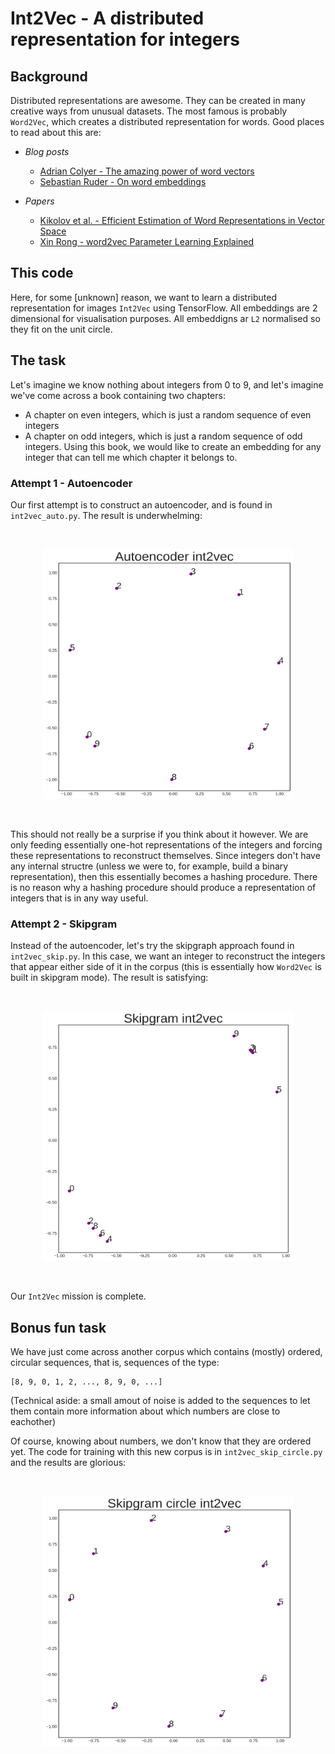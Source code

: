 # Int2Vec - A distributed representation for integers

## Background

Distributed representations are awesome. They can be created in many creative ways from unusual datasets. The most famous is probably `Word2Vec`, which creates a distributed representation for words. Good places to read about this are:

+ *Blog posts*
  + [Adrian Colyer - The amazing power of word vectors](https://blog.acolyer.org/2016/04/21/the-amazing-power-of-word-vectors/)
  + [Sebastian Ruder - On word embeddings](http://ruder.io/word-embeddings-1/index.html)
 
+ *Papers*
  + [Kikolov et al. - Efficient Estimation of Word Representations in Vector Space](https://arxiv.org/abs/1301.3781)
  + [Xin Rong - word2vec Parameter Learning Explained](https://arxiv.org/abs/1411.2738)

## This code

Here, for some [unknown] reason, we want to learn a distributed representation for images `Int2Vec` using TensorFlow. All embeddings are 2 dimensional for visualisation purposes. All embeddigns ar `L2` normalised so they fit on the unit circle.

## The task
Let's imagine we know nothing about integers from 0 to 9, and let's imagine we've come across a book containing two chapters:
+ A chapter on even integers, which is just a random sequence of even integers
+ A chapter on odd integers, which is just a random sequence of odd integers.
Using this book, we would like to create an embedding for any integer that can tell me which chapter it belongs to.

### Attempt 1 - Autoencoder

Our first attempt is to construct an autoencoder, and is found in `int2vec_auto.py`. The result is underwhelming:

<br>
<p align="center"><img src="img/int2vec_auto.png" height="400" width="400"></p>
<br>

This should not really be a surprise if you think about it however. We are only feeding essentially one-hot representations of the integers and forcing these representations to reconstruct themselves. Since integers don't have any internal structre (unless we were to, for example, build a binary representation), then this essentially becomes a hashing procedure. There is no reason why a hashing procedure should produce a representation of integers that is in any way useful.

### Attempt 2 - Skipgram

Instead of the autoencoder, let's try the skipgraph approach found in `int2vec_skip.py`. In this case, we want an integer to reconstruct the integers that appear either side of it in the corpus (this is essentially how `Word2Vec` is built in skipgram mode). The result is satisfying:

<br>
<p align="center"><img src="img/int2vec_skip.png" height="400" width="400"></p>
<br>

Our `Int2Vec` mission is complete.

## Bonus fun task
We have just come across another corpus which contains (mostly) ordered, circular sequences, that is, sequences of the type:
```
[8, 9, 0, 1, 2, ..., 8, 9, 0, ...]
```
(Technical aside: a small amout of noise is added to the sequences to let them contain more information about which numbers are close to eachother)

Of course, knowing about numbers, we don't know that they are ordered yet. The code for training with this new corpus is in `int2vec_skip_circle.py` and the results are glorious:

<br>
<p align="center"><img src="img/int2vec_skip_circle.png" height="400" width="400"></p>
<br>



